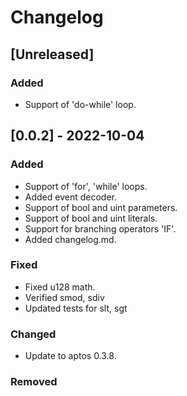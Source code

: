 # Changelog

## [Unreleased]
### Added
- Support of 'do-while' loop.


## [0.0.2] - 2022-10-04

### Added

- Support of 'for', 'while' loops.
- Added event decoder.
- Support of bool and uint parameters.
- Support of bool and uint literals.
- Support for branching operators 'IF'.
- Added changelog.md.

### Fixed

- Fixed u128 math.
- Verified smod, sdiv
- Updated tests for slt, sgt

### Changed

- Update to aptos 0.3.8.

### Removed
